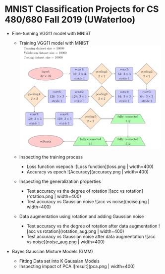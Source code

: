 # MNIST Classification Projects for CS 480/680 Fall 2019 (UWaterloo)

- Fine-tunning VGG11 model with MNIST
  - Training VGG11 model with MNIST
  ![model](model.png)
  
  - Inspecting the training process
    - Loss function vsepoch
    ![Loss function](loss.png | width=400)
    - Accuracy vs epoch
    ![Accuracy](accuracy.png | width=400)
    
  - Inspecting the generalization properties
    - Test accuracy vs the degree of rotation
    ![acc vs rotation](rotation.png | width=400)
    - Test accuracy vs Gaussian noise
    ![acc vs noise](noise.png | width=400)
  - Data augmentation using rotation and adding Gaussian noise
    - Test accuracy vs the degree of rotation after data augmentation
    ![acc vs rotation](rotation_aug.png | width=400)
    - Test accuracy vs Gaussian noise after data augmentation
    ![acc vs noise](noise_aug.png | width=400)
    
- Bayes Gaussian Mixture Models (GMM)
  - Fitting Data set into K Gaussian Models
  - Inspecting impact of PCA
  ![result](pca.png | width=400)
  
